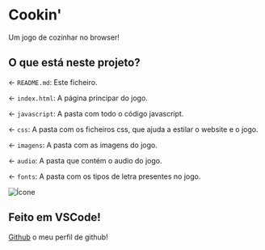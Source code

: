 # Cookin'

Um jogo de cozinhar no browser!

## O que está neste projeto?

← `README.md`: Este ficheiro.

← `index.html`: A página principar do jogo.

← `javascript`: A pasta com todo o código javascript.

← `css`: A pasta com os ficheiros css, que ajuda a estilar o website e o jogo.

← `imagens`: A pasta com as imagens do jogo.

← `audio`: A pasta que contém o audio do jogo.

← `fonts`: A pasta com os tipos de letra presentes no jogo.

![Ícone](https://cdn.discordapp.com/avatars/412967842665725952/38732e80f00af6f57a7cd2e4eb652ab4.png?size=2048)

## Feito em VSCode!

[Github](https://github.com/stxnezz) o meu perfil de github!
